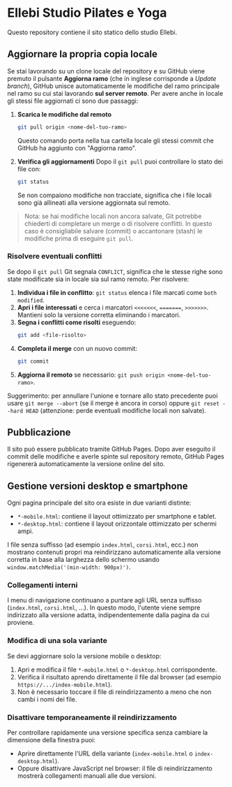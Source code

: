 # Ellebi Studio Pilates e Yoga

Questo repository contiene il sito statico dello studio Ellebi.

## Aggiornare la propria copia locale

Se stai lavorando su un clone locale del repository e su GitHub viene premuto il pulsante **Aggiorna ramo** (che in inglese corrisponde a *Update branch*), GitHub unisce automaticamente le modifiche del ramo principale nel ramo su cui stai lavorando **sul server remoto**. Per avere anche in locale gli stessi file aggiornati ci sono due passaggi:

1. **Scarica le modifiche dal remoto**
   ```bash
   git pull origin <nome-del-tuo-ramo>
   ```
   Questo comando porta nella tua cartella locale gli stessi commit che GitHub ha aggiunto con "Aggiorna ramo".

2. **Verifica gli aggiornamenti**
   Dopo il `git pull` puoi controllare lo stato dei file con:
   ```bash
   git status
   ```
   Se non compaiono modifiche non tracciate, significa che i file locali sono già allineati alla versione aggiornata sul remoto.

> Nota: se hai modifiche locali non ancora salvate, Git potrebbe chiederti di completare un merge o di risolvere conflitti. In questo caso è consigliabile salvare (commit) o accantonare (stash) le modifiche prima di eseguire `git pull`.

### Risolvere eventuali conflitti

Se dopo il `git pull` Git segnala `CONFLICT`, significa che le stesse righe sono state modificate sia in locale sia sul ramo remoto. Per risolvere:

1. **Individua i file in conflitto**: `git status` elenca i file marcati come `both modified`.
2. **Apri i file interessati** e cerca i marcatori `<<<<<<<`, `=======`, `>>>>>>>`. Mantieni solo la versione corretta eliminando i marcatori.
3. **Segna i conflitti come risolti** eseguendo:
   ```bash
   git add <file-risolto>
   ```
4. **Completa il merge** con un nuovo commit:
   ```bash
   git commit
   ```
5. **Aggiorna il remoto** se necessario: `git push origin <nome-del-tuo-ramo>`.

Suggerimento: per annullare l'unione e tornare allo stato precedente puoi usare `git merge --abort` (se il merge è ancora in corso) oppure `git reset --hard HEAD` (attenzione: perde eventuali modifiche locali non salvate).

## Pubblicazione

Il sito può essere pubblicato tramite GitHub Pages. Dopo aver eseguito il commit delle modifiche e averle spinte sul repository remoto, GitHub Pages rigenererà automaticamente la versione online del sito.


## Gestione versioni desktop e smartphone

Ogni pagina principale del sito ora esiste in due varianti distinte:

- `*-mobile.html`: contiene il layout ottimizzato per smartphone e tablet.
- `*-desktop.html`: contiene il layout orizzontale ottimizzato per schermi ampi.

I file senza suffisso (ad esempio `index.html`, `corsi.html`, ecc.) non mostrano contenuti propri ma reindirizzano automaticamente alla versione corretta in base alla larghezza dello schermo usando `window.matchMedia('(min-width: 900px)')`.

### Collegamenti interni

I menu di navigazione continuano a puntare agli URL senza suffisso (`index.html`, `corsi.html`, ...). In questo modo, l'utente viene sempre indirizzato alla versione adatta, indipendentemente dalla pagina da cui proviene.

### Modifica di una sola variante

Se devi aggiornare solo la versione mobile o desktop:

1. Apri e modifica il file `*-mobile.html` o `*-desktop.html` corrispondente.
2. Verifica il risultato aprendo direttamente il file dal browser (ad esempio `https://.../index-mobile.html`).
3. Non è necessario toccare il file di reindirizzamento a meno che non cambi i nomi dei file.

### Disattivare temporaneamente il reindirizzamento

Per controllare rapidamente una versione specifica senza cambiare la dimensione della finestra puoi:

- Aprire direttamente l'URL della variante (`index-mobile.html` o `index-desktop.html`).
- Oppure disattivare JavaScript nel browser: il file di reindirizzamento mostrerà collegamenti manuali alle due versioni.

